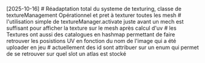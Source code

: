 [2025-10-16] 
    # Réadaptation total du systeme de texturing, classe de textureManagement Opérationnel et pret à texturer toutes les mesh
    # l'utilisation simple de textureManager.activate juste avant un mech est suffisant pour afficher la texture sur le mesh après calcul d'uv
    # les Textures ont aussi des catalogues en hashmap permettant de faire retrouver les posistions UV en fonction du nom de l'image qui a été uploader en jeu
    # actuellement des id sont attribuer sur un enum qui permet de se retrouver sur quel slot un atlas est stocké
